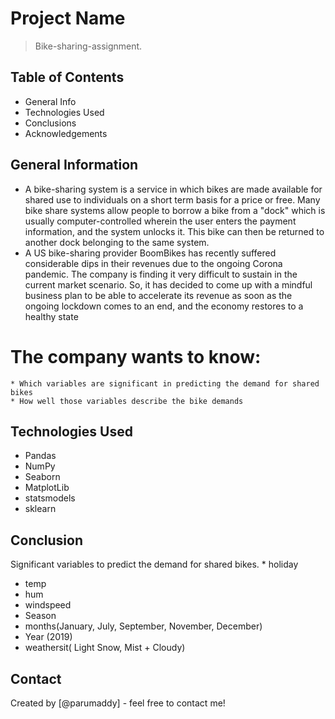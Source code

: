 # Project Name
> Bike-sharing-assignment.


## Table of Contents
* General Info
* Technologies Used
* Conclusions
* Acknowledgements

<!-- You can include any other section that is pertinent to your problem -->

## General Information
- A bike-sharing system is a service in which bikes are made available for shared use to individuals on a short term basis for a price or free. Many bike share systems allow people to borrow a bike from a "dock" which is usually computer-controlled wherein the user enters the payment information, and the system unlocks it. This bike can then be returned to another dock belonging to the same system.
- A US bike-sharing provider BoomBikes has recently suffered considerable dips in their revenues due to the ongoing Corona pandemic. The company is finding it very difficult to sustain in the current market scenario. So, it has decided to come up with a mindful business plan to be able to accelerate its revenue as soon as the ongoing lockdown comes to an end, and the economy restores to a healthy state


<!-- You don't have to answer all the questions - just the ones relevant to your project. -->

# The company wants to know:
	* Which variables are significant in predicting the demand for shared bikes
	* How well those variables describe the bike demands


<!-- You don't have to answer all the questions - just the ones relevant to your project. -->


## Technologies Used
- Pandas 
- NumPy  
- Seaborn 
- MatplotLib
- statsmodels
- sklearn

<!-- As the libraries versions keep on changing, it is recommended to mention the version of library used in this project -->

## Conclusion
Significant variables to predict the demand for shared bikes.
	* holiday
  * temp
  * hum
  * windspeed
  * Season
  * months(January, July, September, November, December)
  * Year (2019)
  * weathersit( Light Snow, Mist + Cloudy)



## Contact
Created by [@parumaddy] - feel free to contact me!


<!-- Optional -->
<!-- ## License -->
<!-- This project is open source and available without restrictions. -->
